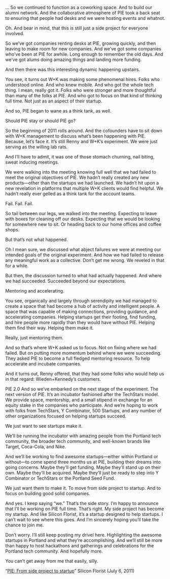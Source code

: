 … So we continued to function as a coworking space. And to build our alumni network. And the collaborative atmosphere of PIE took a back seat to ensuring that people had desks and we were hosting events and whatnot.

Oh. And bear in mind, that this is still just a side project for everyone involved.

So we’ve got companies renting desks at PIE, growing quickly, and then leaving to make room for new companies. And we’ve got some companies who’ve been at PIE for awhile. Long enough to remember the old days. And we’ve got alums doing amazing things and landing more funding.

And then there was this interesting dynamic happening upstairs.

You see, it turns out W+K was making some phenomenal hires. Folks who understood online. And who knew mobile. And who got the whole tech thing. I mean, really got it. Folks who were stronger and more thoughtful than many of the folks at PIE. And who got to focus on that kind of thinking full time. Not just as an aspect of their startup.

And so, PIE began to wane as a think tank, as well.

Should PIE stay or should PIE go?

So the beginning of 2011 rolls around. And the cofounders have to sit down with W+K management to discuss what’s been happening with PIE. Because, let’s face it. It’s still Renny and W+K’s experiment. We were just serving as the willing lab rats.

And I’ll have to admit, it was one of those stomach churning, nail biting, sweat inducing meetings.

We were walking into the meeting knowing full well that we had failed to meet the original objectives of PIE. We hadn’t really created any new products—other than the startups we had launched. We hadn’t hit upon a new revelation in platforms that multiple W+K clients would find helpful. We hadn’t really ever gelled as a think tank for the account teams.

Fail. Fail. Fail.

So tail between our legs, we walked into the meeting. Expecting to leave with boxes for cleaning off our desks. Expecting that we would be looking for somewhere new to sit. Or heading back to our home offices and coffee shops.

But that’s not what happened.

Oh I mean sure, we discussed what abject failures we were at meeting our intended goals of the original experiment. And how we had failed to release any meaningful work as a collective. Don’t get me wrong. We reveled in that for a while.

But then, the discussion turned to what had actually happened. And where we had succeeded. Succeeded beyond our expectations.

Mentoring and accelerating.

You see, organically and largely through serendipity we had managed to create a space that had become a hub of activity and intelligent people. A space that was capable of making connections, providing guidance, and accelerating companies. Helping startups get their footing, find funding, and hire people more rapidly than they would have without PIE. Helping them find their way. Helping them make it.

Really, just mentoring them.

And so that’s where W+K asked us to focus. Not on fixing where we had failed. But on putting more momentum behind where we were succeeding. They asked PIE to become a full fledged mentoring resource. To help accelerate and incubate companies.

And it turns out, Renny offered, that they had some folks who would help us in that regard: Wieden+Kennedy’s customers.

PIE 2.0
And so we’ve embarked on the next stage of the experiment. The next version of PIE.
It’s an incubator fashioned after the TechStars model. We provide space, mentorship, and a small stipend in exchange for an equity stake in the companies who participate.
And we’re hoping to work with folks from TechStars, Y Combinator, 500 Startups, and any number of other organizations focused on helping startups succeed.

We just want to see startups make it.

We’ll be running the incubator with amazing people from the Portland tech community, the broader tech community, and well-known brands like Target, Coca-Cola, and Nike.

And we’ll be working to find awesome startups—either within Portland or without—to come spend three months us at PIE, building their dreams into going concerns. Maybe they’ll get funding. Maybe they’ll stand up on their own. Maybe they’ll be acquired. Maybe they’ll just be ready to step into Y Combinator or TechStars or the Portland Seed Fund.

We just want them to make it. To move from side project to startup. And to focus on building good solid companies.

And yes. I keep saying “we.” That’s the side story. I’m happy to announce that I’ll be working on PIE full time. That’s right. My side project has become my startup. And like Silicon Florist, it’s a startup designed to help startups. I can’t wait to see where this goes. And I’m sincerely hoping you’ll take the chance to join me.

Don’t worry. I’ll still keep posting my drivel here. Highlighting the awesome startups in Portland and what they’re accomplishing. And we’ll still be more than happy to host hackathons and gatherings and celebrations for the Portland tech community. And hopefully more.

You can’t get away from me that easily, silly.

“[PIE: From side project to startup](http://siliconflorist.com/2011/07/06/pie-portland-incubator-experiment-side-project-startup/)” Silicon Florist (July 6, 2011)